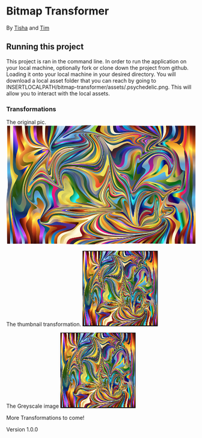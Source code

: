 # Bitmap Transformer

By [Tisha](https://github.com/tgreenidge) and [Tim](https://github.com/GoldBeardSea)


## Running this project
This project is ran in the command line. In order to run the application on your local machine, optionally fork or clone down
the project from github. Loading it onto your local machine in your desired directory. You will download a local asset folder that you can
reach by going to INSERTLOCALPATH/bitmap-transformer/assets/.psychedelic.png. This will allow you to interact with the local assets.

### Transformations

The original pic.
![alt text](https://github.com/GoldBeardSea/bitmap-transformer/blob/master/assets/psychedelic.png "Original Psychedelic Image")

The thumbnail transformation.
![alt text](https://raw.githubusercontent.com/GoldBeardSea/bitmap-transformer/master/assets/newImage.bmp "Original Psychedelic Image")

The Greyscale image
![alt text](https://raw.githubusercontent.com/GoldBeardSea/bitmap-transformer/master/assets/newImage.bmp "Original Psychedelic Image")

More Transformations to come!

Version 1.0.0

